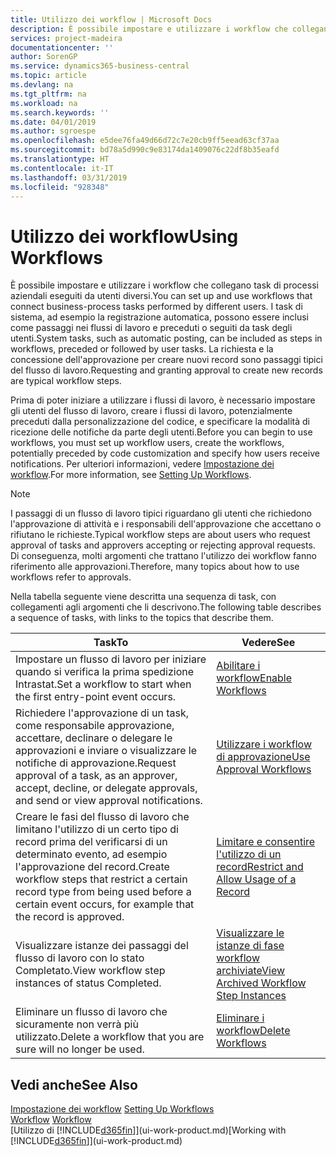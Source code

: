 ```yaml
---
title: Utilizzo dei workflow | Microsoft Docs
description: È possibile impostare e utilizzare i workflow che collegano task di processi aziendali eseguiti da utenti diversi. I task di sistema, ad esempio la registrazione automatica, possono essere inclusi come passaggi nei flussi di lavoro e preceduti o seguiti da task degli utenti. La richiesta e la concessione dell'approvazione per creare nuovi record sono passaggi tipici del workflow.
services: project-madeira
documentationcenter: ''
author: SorenGP
ms.service: dynamics365-business-central
ms.topic: article
ms.devlang: na
ms.tgt_pltfrm: na
ms.workload: na
ms.search.keywords: ''
ms.date: 04/01/2019
ms.author: sgroespe
ms.openlocfilehash: e5dee76fa49d66d72c7e20cb9ff5eead63cf37aa
ms.sourcegitcommit: bd78a5d990c9e83174da1409076c22df8b35eafd
ms.translationtype: HT
ms.contentlocale: it-IT
ms.lasthandoff: 03/31/2019
ms.locfileid: "928348"
---
```

# <a name="using-workflows"></a><span data-ttu-id="23cbc-105">Utilizzo dei workflow</span><span class="sxs-lookup"><span data-stu-id="23cbc-105">Using Workflows</span></span>
<span data-ttu-id="23cbc-106">È possibile impostare e utilizzare i workflow che collegano task di processi aziendali eseguiti da utenti diversi.</span><span class="sxs-lookup"><span data-stu-id="23cbc-106">You can set up and use workflows that connect business-process tasks performed by different users.</span></span> <span data-ttu-id="23cbc-107">I task di sistema, ad esempio la registrazione automatica, possono essere inclusi come passaggi nei flussi di lavoro e preceduti o seguiti da task degli utenti.</span><span class="sxs-lookup"><span data-stu-id="23cbc-107">System tasks, such as automatic posting, can be included as steps in workflows, preceded or followed by user tasks.</span></span> <span data-ttu-id="23cbc-108">La richiesta e la concessione dell'approvazione per creare nuovi record sono passaggi tipici del flusso di lavoro.</span><span class="sxs-lookup"><span data-stu-id="23cbc-108">Requesting and granting approval to create new records are typical workflow steps.</span></span>  

 <span data-ttu-id="23cbc-109">Prima di poter iniziare a utilizzare i flussi di lavoro, è necessario impostare gli utenti del flusso di lavoro, creare i flussi di lavoro, potenzialmente preceduti dalla personalizzazione del codice, e specificare la modalità di ricezione delle notifiche da parte degli utenti.</span><span class="sxs-lookup"><span data-stu-id="23cbc-109">Before you can begin to use workflows, you must set up workflow users, create the workflows, potentially preceded by code customization and specify how users receive notifications.</span></span> <span data-ttu-id="23cbc-110">Per ulteriori informazioni, vedere [Impostazione dei workflow](across-set-up-workflows.md).</span><span class="sxs-lookup"><span data-stu-id="23cbc-110">For more information, see [Setting Up Workflows](across-set-up-workflows.md).</span></span>  

> [!NOTE]  
>  <span data-ttu-id="23cbc-111">I passaggi di un flusso di lavoro tipici riguardano gli utenti che richiedono l'approvazione di attività e i responsabili dell'approvazione che accettano o rifiutano le richieste.</span><span class="sxs-lookup"><span data-stu-id="23cbc-111">Typical workflow steps are about users who request approval of tasks and approvers accepting or rejecting approval requests.</span></span> <span data-ttu-id="23cbc-112">Di conseguenza, molti argomenti che trattano l'utilizzo dei workflow fanno riferimento alle approvazioni.</span><span class="sxs-lookup"><span data-stu-id="23cbc-112">Therefore, many topics about how to use workflows refer to approvals.</span></span>  

 <span data-ttu-id="23cbc-113">Nella tabella seguente viene descritta una sequenza di task, con collegamenti agli argomenti che li descrivono.</span><span class="sxs-lookup"><span data-stu-id="23cbc-113">The following table describes a sequence of tasks, with links to the topics that describe them.</span></span>  

|<span data-ttu-id="23cbc-114">**Task**</span><span class="sxs-lookup"><span data-stu-id="23cbc-114">**To**</span></span>|<span data-ttu-id="23cbc-115">**Vedere**</span><span class="sxs-lookup"><span data-stu-id="23cbc-115">**See**</span></span>|  
|------------|-------------|  
|<span data-ttu-id="23cbc-116">Impostare un flusso di lavoro per iniziare quando si verifica la prima spedizione Intrastat.</span><span class="sxs-lookup"><span data-stu-id="23cbc-116">Set a workflow to start when the first entry-point event occurs.</span></span>|[<span data-ttu-id="23cbc-117">Abilitare i workflow</span><span class="sxs-lookup"><span data-stu-id="23cbc-117">Enable Workflows</span></span>](across-how-to-enable-workflows.md)|  
|<span data-ttu-id="23cbc-118">Richiedere l'approvazione di un task, come responsabile approvazione, accettare, declinare o delegare le approvazioni e inviare o visualizzare le notifiche di approvazione.</span><span class="sxs-lookup"><span data-stu-id="23cbc-118">Request approval of a task, as an approver, accept, decline, or delegate approvals, and send or view approval notifications.</span></span>|[<span data-ttu-id="23cbc-119">Utilizzare i workflow di approvazione</span><span class="sxs-lookup"><span data-stu-id="23cbc-119">Use Approval Workflows</span></span>](across-how-use-approval-workflows.md)|  
|<span data-ttu-id="23cbc-120">Creare le fasi del flusso di lavoro che limitano l'utilizzo di un certo tipo di record prima del verificarsi di un determinato evento, ad esempio l'approvazione del record.</span><span class="sxs-lookup"><span data-stu-id="23cbc-120">Create workflow steps that restrict a certain record type from being used before a certain event occurs, for example that the record is approved.</span></span>|[<span data-ttu-id="23cbc-121">Limitare e consentire l'utilizzo di un record</span><span class="sxs-lookup"><span data-stu-id="23cbc-121">Restrict and Allow Usage of a Record</span></span>](across-how-to-restrict-and-allow-usage-of-a-record.md)|  
|<span data-ttu-id="23cbc-122">Visualizzare istanze dei passaggi del flusso di lavoro con lo stato Completato.</span><span class="sxs-lookup"><span data-stu-id="23cbc-122">View workflow step instances of status Completed.</span></span>|[<span data-ttu-id="23cbc-123">Visualizzare le istanze di fase workflow archiviate</span><span class="sxs-lookup"><span data-stu-id="23cbc-123">View Archived Workflow Step Instances</span></span>](across-how-to-view-archived-workflow-step-instances.md)|  
|<span data-ttu-id="23cbc-124">Eliminare un flusso di lavoro che sicuramente non verrà più utilizzato.</span><span class="sxs-lookup"><span data-stu-id="23cbc-124">Delete a workflow that you are sure will no longer be used.</span></span>|[<span data-ttu-id="23cbc-125">Eliminare i workflow</span><span class="sxs-lookup"><span data-stu-id="23cbc-125">Delete Workflows</span></span>](across-how-to-delete-workflows.md)|  

## <a name="see-also"></a><span data-ttu-id="23cbc-126">Vedi anche</span><span class="sxs-lookup"><span data-stu-id="23cbc-126">See Also</span></span>  
<span data-ttu-id="23cbc-127">[Impostazione dei workflow](across-set-up-workflows.md) </span><span class="sxs-lookup"><span data-stu-id="23cbc-127">[Setting Up Workflows](across-set-up-workflows.md) </span></span>  
<span data-ttu-id="23cbc-128">[Workflow](across-workflow.md) </span><span class="sxs-lookup"><span data-stu-id="23cbc-128">[Workflow](across-workflow.md) </span></span>  
<span data-ttu-id="23cbc-129">[Utilizzo di [!INCLUDE[d365fin](includes/d365fin_md.md)]](ui-work-product.md)</span><span class="sxs-lookup"><span data-stu-id="23cbc-129">[Working with [!INCLUDE[d365fin](includes/d365fin_md.md)]](ui-work-product.md)</span></span>

